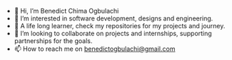- 👋 Hi, I’m Benedict Chima Ogbulachi 
- 👀 I’m interested in software development, designs and engineering. 
- 🌱 A life long learner, check my repositories for my projects and journey.
- 💞️ I’m looking to collaborate on projects and internships, supporting partnerships for the goals. 
- 📫 How to reach me on benedictogbulachi@gmail.com

<!---
BenChi3D/BenChi3D is a ✨ special ✨ repository because its `README.md` (this file) appears on your GitHub profile.
You can click the Preview link to take a look at your changes.
--->
